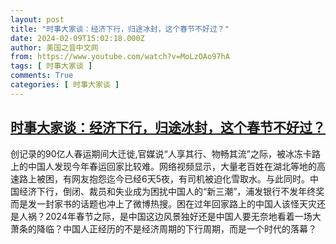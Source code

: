 ```yaml
---
layout: post
title: "时事大家谈：经济下行，归途冰封，这个春节不好过？"
date: 2024-02-09T15:02:18.000Z
author: 美国之音中文网
from: https://www.youtube.com/watch?v=MoLzOAo97hA
tags: [ 时事大家谈 ]
comments: True
categories: [ 时事大家谈 ]
---
```

<!--1707490938000-->
[时事大家谈：经济下行，归途冰封，这个春节不好过？](https://www.youtube.com/watch?v=MoLzOAo97hA)
------

<div>
创记录的90亿人春运期间大迁徙,官媒说“人享其行、物畅其流”之际，被冰冻卡路上的中国人发现今年春运回家比较难。网络视频显示，大量老百姓在湖北等地的高速路上被困，有网友抱怨迄今已经6天5夜，有司机被迫化雪取水。与此同时。中国经济下行，倒闭、裁员和失业成为困扰中国人的“新三潮”，浦发银行不发年终奖而是发一封家书的话题也冲上了微博热搜。困在过年回家路上的中国人该怪天灾还是人祸？2024年春节之际，是中国这边风景独好还是中国人要无奈地看着一场大萧条的降临？中国人正经历的不是经济周期的下行周期，而是一个时代的落幕？
</div>
